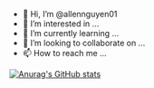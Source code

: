 - 👋 Hi, I’m @allennguyen01
- 👀 I’m interested in ...
- 🌱 I’m currently learning ...
- 💞️ I’m looking to collaborate on ...
- 📫 How to reach me ...

<!---
allennguyen01/allennguyen01 is a ✨ special ✨ repository because its `README.md` (this file) appears on your GitHub profile.
You can click the Preview link to take a look at your changes.
--->

[![Anurag's GitHub stats](https://github-readme-stats.vercel.app/api?username=allennguyen01&show_icons=true&theme=radical)](https://github.com/anuraghazra/github-readme-stats)
